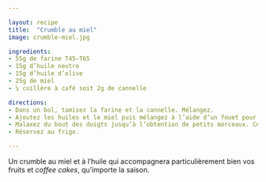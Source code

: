 ```yaml
---

layout: recipe
title:  "Crumble au miel"
image: crumble-miel.jpg

ingredients:
- 55g de farine T45–T65
- 15g d’huile neutre
- 15g d’huile d’olive
- 25g de miel
- ¼ cuillère à café soit 2g de cannelle

directions:
- Dans un bol, tamisez la farine et la cannelle. Mélangez.
- Ajoutez les huiles et le miel puis mélangez à l’aide d’un fouet pour obtenir une pâte permettant de réaliser une boule friable.
- Malaxez du bout des doigts jusqu’à l’obtention de petits morceaux. Ceux-ci vont rester très humides avant cuisson. Ne vous inquiétez pas, c’est normal. 
- Réservez au frigo.

---
```


Un crumble au miel et à l’huile qui accompagnera particulièrement bien vos fruits et <i lang="en">coffee cakes</i>, qu’importe la saison.